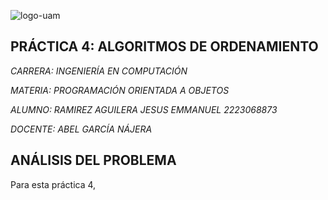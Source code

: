 ![logo-uam](https://github.com/AGN-Teaching/practica-4-algoritmos-de-ordenamiento-JisusCrace/assets/125590988/193089ae-92be-49bb-b1c7-85aed94e956d)


## PRÁCTICA 4: ALGORITMOS DE ORDENAMIENTO

*CARRERA: INGENIERÍA EN COMPUTACIÓN*

*MATERIA: PROGRAMACIÓN ORIENTADA A OBJETOS*

*ALUMNO: RAMIREZ AGUILERA JESUS EMMANUEL 2223068873*

*DOCENTE: ABEL GARCÍA NÁJERA*


## ANÁLISIS DEL PROBLEMA

Para esta práctica 4, 

